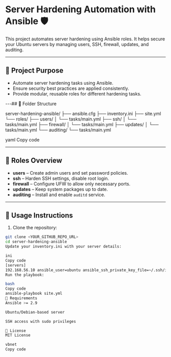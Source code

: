 # Server Hardening Automation with Ansible 🛡️

This project automates server hardening using Ansible roles. It helps secure your Ubuntu servers by managing users, SSH, firewall, updates, and auditing.

---

## 📝 Project Purpose

- Automate server hardening tasks using Ansible.
- Ensure security best practices are applied consistently.
- Provide modular, reusable roles for different hardening tasks.

---## 🧱 Folder Structure

server-hardening-ansible/
├── ansible.cfg
├── inventory.ini
├── site.yml
└── roles/
├── users/
│ └── tasks/main.yml
├── ssh/
│ └── tasks/main.yml
├── firewall/
│ └── tasks/main.yml
├── updates/
│ └── tasks/main.yml
└── auditing/
└── tasks/main.yml

yaml
Copy code

---

## 🔐 Roles Overview

- **users** – Create admin users and set password policies.  
- **ssh** – Harden SSH settings, disable root login.  
- **firewall** – Configure UFW to allow only necessary ports.  
- **updates** – Keep system packages up to date.  
- **auditing** – Install and enable `auditd` service.

---

## 🚀 Usage Instructions

1. Clone the repository:
```bash
git clone <YOUR_GITHUB_REPO_URL>
cd server-hardening-ansible
Update your inventory.ini with your server details:

ini
Copy code
[servers]
192.168.56.10 ansible_user=ubuntu ansible_ssh_private_key_file=~/.ssh/id_rsa
Run the playbook:

bash
Copy code
ansible-playbook site.yml
📌 Requirements
Ansible >= 2.9

Ubuntu/Debian-based server

SSH access with sudo privileges

📝 License
MIT License

vbnet
Copy code

